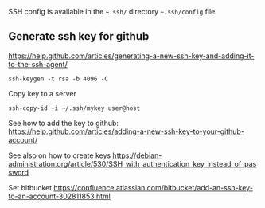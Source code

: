 
SSH config is available in the `~.ssh/` directory `~.ssh/config` file

Generate ssh key for github
-----------------------------------------------------------------------

<https://help.github.com/articles/generating-a-new-ssh-key-and-adding-it-to-the-ssh-agent/>
    
    ssh-keygen -t rsa -b 4096 -C

Copy key to a server

    ssh-copy-id -i ~/.ssh/mykey user@host

See how to add the key to github:  
<https://help.github.com/articles/adding-a-new-ssh-key-to-your-github-account/>

See also on how to create keys
https://debian-administration.org/article/530/SSH_with_authentication_key_instead_of_password

Set bitbucket
https://confluence.atlassian.com/bitbucket/add-an-ssh-key-to-an-account-302811853.html
